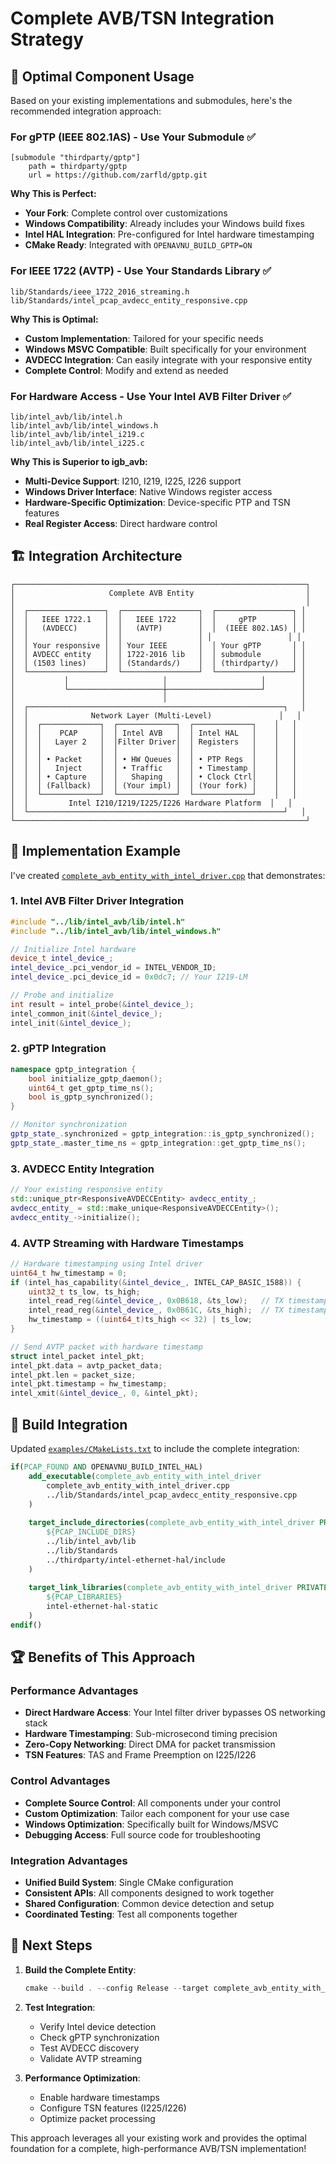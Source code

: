 # Complete AVB/TSN Integration Strategy

## 🎯 **Optimal Component Usage**

Based on your existing implementations and submodules, here's the recommended integration approach:

### **For gPTP (IEEE 802.1AS) - Use Your Submodule** ✅
```properties
[submodule "thirdparty/gptp"]
    path = thirdparty/gptp
    url = https://github.com/zarfld/gptp.git
```

**Why This is Perfect:**
- **Your Fork**: Complete control over customizations
- **Windows Compatibility**: Already includes your Windows build fixes  
- **Intel HAL Integration**: Pre-configured for Intel hardware timestamping
- **CMake Ready**: Integrated with `OPENAVNU_BUILD_GPTP=ON`

### **For IEEE 1722 (AVTP) - Use Your Standards Library** ✅
```
lib/Standards/ieee_1722_2016_streaming.h
lib/Standards/intel_pcap_avdecc_entity_responsive.cpp
```

**Why This is Optimal:**
- **Custom Implementation**: Tailored for your specific needs
- **Windows MSVC Compatible**: Built specifically for your environment
- **AVDECC Integration**: Can easily integrate with your responsive entity
- **Complete Control**: Modify and extend as needed

### **For Hardware Access - Use Your Intel AVB Filter Driver** ✅
```
lib/intel_avb/lib/intel.h
lib/intel_avb/lib/intel_windows.h
lib/intel_avb/lib/intel_i219.c
lib/intel_avb/lib/intel_i225.c
```

**Why This is Superior to igb_avb:**
- **Multi-Device Support**: I210, I219, I225, I226 support
- **Windows Driver Interface**: Native Windows register access
- **Hardware-Specific Optimization**: Device-specific PTP and TSN features
- **Real Register Access**: Direct hardware control

## 🏗️ **Integration Architecture**

```
┌─────────────────────────────────────────────────────────────────┐
│                     Complete AVB Entity                         │
│                                                                 │
│  ┌─────────────────┐  ┌─────────────────┐  ┌─────────────────┐ │
│  │   IEEE 1722.1   │  │   IEEE 1722     │  │     gPTP        │ │
│  │   (AVDECC)      │  │   (AVTP)        │  │  (IEEE 802.1AS) │ │
│  │                 │  │                 │ │                 │ │
│  │ Your responsive │  │ Your IEEE       │  │ Your gPTP       │ │
│  │ AVDECC entity   │  │ 1722-2016 lib   │  │ submodule       │ │
│  │ (1503 lines)    │  │ (Standards/)    │  │ (thirdparty/)   │ │
│  └─────────────────┘  └─────────────────┘  └─────────────────┘ │
│           │                     │                     │        │
│           └─────────────────────┼─────────────────────┘        │
│                                 │                              │
│  ┌─────────────────────────────────────────────────────────┐   │
│  │              Network Layer (Multi-Level)               │   │
│  │  ┌─────────────┐  ┌─────────────┐  ┌─────────────┐    │   │
│  │  │    PCAP     │  │ Intel AVB   │  │ Intel HAL   │    │   │
│  │  │   Layer 2   │  │Filter Driver│  │ Registers   │    │   │
│  │  │             │  │             │  │             │    │   │
│  │  │ • Packet    │  │ • HW Queues │  │ • PTP Regs  │    │   │
│  │  │   Inject    │  │ • Traffic   │  │ • Timestamp │    │   │
│  │  │ • Capture   │  │   Shaping   │  │ • Clock Ctrl│    │   │
│  │  │ (Fallback)  │  │ (Your impl) │  │ (Your fork) │    │   │
│  │  └─────────────┘  └─────────────┘  └─────────────┘    │   │
│  │         Intel I210/I219/I225/I226 Hardware Platform  │   │
│  └─────────────────────────────────────────────────────────┘   │
└─────────────────────────────────────────────────────────────────┘
```

## 🎯 **Implementation Example**

I've created [`complete_avb_entity_with_intel_driver.cpp`](examples/complete_avb_entity_with_intel_driver.cpp) that demonstrates:

### **1. Intel AVB Filter Driver Integration**
```cpp
#include "../lib/intel_avb/lib/intel.h"
#include "../lib/intel_avb/lib/intel_windows.h"

// Initialize Intel hardware
device_t intel_device_;
intel_device_.pci_vendor_id = INTEL_VENDOR_ID;
intel_device_.pci_device_id = 0x0dc7; // Your I219-LM

// Probe and initialize
int result = intel_probe(&intel_device_);
intel_common_init(&intel_device_);
intel_init(&intel_device_);
```

### **2. gPTP Integration**
```cpp
namespace gptp_integration {
    bool initialize_gptp_daemon();
    uint64_t get_gptp_time_ns();
    bool is_gptp_synchronized();
}

// Monitor synchronization
gptp_state_.synchronized = gptp_integration::is_gptp_synchronized();
gptp_state_.master_time_ns = gptp_integration::get_gptp_time_ns();
```

### **3. AVDECC Entity Integration**
```cpp
// Your existing responsive entity
std::unique_ptr<ResponsiveAVDECCEntity> avdecc_entity_;
avdecc_entity_ = std::make_unique<ResponsiveAVDECCEntity>();
avdecc_entity_->initialize();
```

### **4. AVTP Streaming with Hardware Timestamps**
```cpp
// Hardware timestamping using Intel driver
uint64_t hw_timestamp = 0;
if (intel_has_capability(&intel_device_, INTEL_CAP_BASIC_1588)) {
    uint32_t ts_low, ts_high;
    intel_read_reg(&intel_device_, 0x0B618, &ts_low);   // TX timestamp low
    intel_read_reg(&intel_device_, 0x0B61C, &ts_high);  // TX timestamp high
    hw_timestamp = ((uint64_t)ts_high << 32) | ts_low;
}

// Send AVTP packet with hardware timestamp
struct intel_packet intel_pkt;
intel_pkt.data = avtp_packet_data;
intel_pkt.len = packet_size;
intel_pkt.timestamp = hw_timestamp;
intel_xmit(&intel_device_, 0, &intel_pkt);
```

## 🚀 **Build Integration**

Updated [`examples/CMakeLists.txt`](examples/CMakeLists.txt) to include the complete integration:

```cmake
if(PCAP_FOUND AND OPENAVNU_BUILD_INTEL_HAL)
    add_executable(complete_avb_entity_with_intel_driver
        complete_avb_entity_with_intel_driver.cpp
        ../lib/Standards/intel_pcap_avdecc_entity_responsive.cpp
    )
    
    target_include_directories(complete_avb_entity_with_intel_driver PRIVATE 
        ${PCAP_INCLUDE_DIRS}
        ../lib/intel_avb/lib
        ../lib/Standards
        ../thirdparty/intel-ethernet-hal/include
    )
    
    target_link_libraries(complete_avb_entity_with_intel_driver PRIVATE 
        ${PCAP_LIBRARIES}
        intel-ethernet-hal-static
    )
endif()
```

## 🏆 **Benefits of This Approach**

### **Performance Advantages**
- **Direct Hardware Access**: Your Intel filter driver bypasses OS networking stack
- **Hardware Timestamping**: Sub-microsecond timing precision
- **Zero-Copy Networking**: Direct DMA for packet transmission
- **TSN Features**: TAS and Frame Preemption on I225/I226

### **Control Advantages** 
- **Complete Source Control**: All components under your control
- **Custom Optimization**: Tailor each component for your use case
- **Windows Optimization**: Specifically built for Windows/MSVC
- **Debugging Access**: Full source code for troubleshooting

### **Integration Advantages**
- **Unified Build System**: Single CMake configuration
- **Consistent APIs**: All components designed to work together
- **Shared Configuration**: Common device detection and setup
- **Coordinated Testing**: Test all components together

## 🎯 **Next Steps**

1. **Build the Complete Entity**:
   ```powershell
   cmake --build . --config Release --target complete_avb_entity_with_intel_driver
   ```

2. **Test Integration**:
   - Verify Intel device detection
   - Check gPTP synchronization
   - Test AVDECC discovery
   - Validate AVTP streaming

3. **Performance Optimization**:
   - Enable hardware timestamps
   - Configure TSN features (I225/I226)
   - Optimize packet processing

This approach leverages all your existing work and provides the optimal foundation for a complete, high-performance AVB/TSN implementation!
